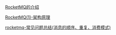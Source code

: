 [RocketMQ的介绍](https://rain.baimuxym.cn/article/49)

[RocketMQ(1)-架构原理](https://www.cnblogs.com/qdhxhz/p/11094624.html)

[rocketmq-常见问题总结(消息的顺序、重复、消费模式)](https://www.cnblogs.com/xuwc/p/9034352.html)

